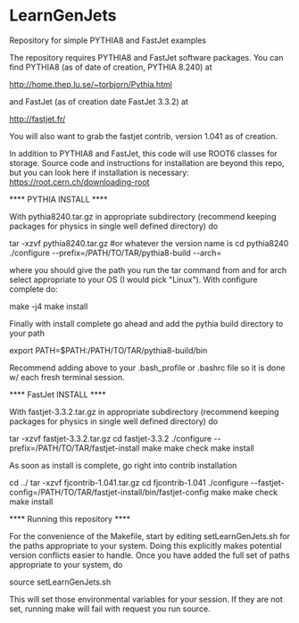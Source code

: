 # LearnGenJets
Repository for simple PYTHIA8 and FastJet examples

The repository requires PYTHIA8 and FastJet software packages. You can find PYTHIA8 (as of date of creation, PYTHIA 8.240) at

http://home.thep.lu.se/~torbjorn/Pythia.html

and FastJet (as of creation date FastJet 3.3.2) at

http://fastjet.fr/

You will also want to grab the fastjet contrib, version 1.041 as of creation.

In addition to PYTHIA8 and FastJet, this code will use ROOT6 classes for storage. Source code and instructions for installation are beyond this repo, but you can look here if installation is necessary: https://root.cern.ch/downloading-root

**** PYTHIA INSTALL ****

With pythia8240.tar.gz in appropriate subdirectory (recommend keeping packages for physics in single well defined directory) do

tar -xzvf pythia8240.tar.gz #or whatever the version name is
cd pythia8240
./configure --prefix=/PATH/TO/TAR/pythia8-build --arch=<SEE README>

where you should give the path you run the tar command from and for arch select appropriate to your OS (I would pick "Linux"). With configure complete do:

make -j4
make install

Finally with install complete go ahead and add the pythia build directory to your path

export PATH=$PATH:/PATH/TO/TAR/pythia8-build/bin

Recommend adding above to your .bash_profile or .bashrc file so it is done w/ each fresh terminal session.

**** FastJet INSTALL ****

With fastjet-3.3.2.tar.gz in appropriate subdirectory (recommend keeping packages for physics in single well defined directory) do

tar -xzvf fastjet-3.3.2.tar.gz
cd fastjet-3.3.2
./configure --prefix=/PATH/TO/TAR/fastjet-install
make
make check
make install

As soon as install is complete, go right into contrib installation

cd ../
tar -xzvf fjcontrib-1.041.tar.gz
cd fjcontrib-1.041
./configure --fastjet-config=/PATH/TO/TAR/fastjet-install/bin/fastjet-config
make
make check
make install

**** Running this repository ****

For the convenience of the Makefile, start by editing setLearnGenJets.sh for the paths appropriate to your system. Doing this explicitly makes potential version conflicts easier to handle. Once you have added the full set of paths appropriate to your system, do

source setLearnGenJets.sh

This will set those environmental variables for your session. If they are not set, running make will fail with request you run source.